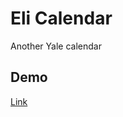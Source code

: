 # Eli Calendar
Another Yale calendar

## Demo
[Link](https://mysterious-plains-69771.herokuapp.com/)
